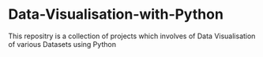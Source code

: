# Data-Visualisation-with-Python
This repositry is a collection of projects which involves of Data Visualisation of various Datasets using Python
